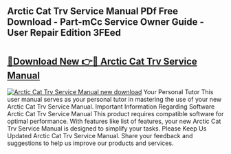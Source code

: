 ## Arctic Cat Trv Service Manual PDf Free Download - Part-mCc Service Owner Guide - User Repair Edition 3FEed

# <h2><a href="http://bc66412.oget.top/?id=Arctic+Cat+Trv+Service+Manual">🔗Download New 👉🔴 Arctic Cat Trv Service Manual</a></h2>

[![Arctic Cat Trv Service Manual new download](https://i.imgur.com/5g1atiW.png)](http://bc66412.oget.top/?id=Arctic+Cat+Trv+Service+Manual)
Your Personal Tutor This user manual serves as your personal tutor in mastering the use of your new Arctic Cat Trv Service Manual. Important Information Regarding Software Arctic Cat Trv Service Manual This product requires compatible software for optimal performance. With features like list of features, your new Arctic Cat Trv Service Manual is designed to simplify your tasks. Please Keep Us Updated Arctic Cat Trv Service Manual. Share your feedback and suggestions to help us improve our products and services.
